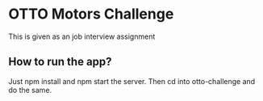 # OTTO Motors Challenge

This is given as an job interview assignment

## How to run the app?

Just npm install and npm start the server. Then cd into otto-challenge and do the same.
